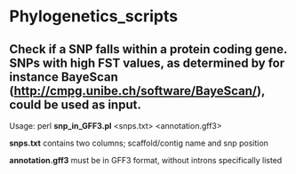 # Phylogenetics_scripts

## Check if a SNP falls within a protein coding gene. SNPs with high FST values, as determined by for instance BayeScan (http://cmpg.unibe.ch/software/BayeScan/), could be used as input.

Usage: perl **snp_in_GFF3.pl** \<snps.txt\> \<annotation.gff3\>

**snps.txt** contains two columns; scaffold/contig name and snp position

**annotation.gff3** must be in GFF3 format, without introns specifically listed
